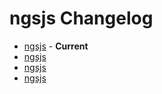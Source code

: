 # ngsjs Changelog

* [ngsjs](doc/changelogs/CHANGELOG_V0.1.5.md) - **Current**
* [ngsjs](doc/changelogs/CHANGELOG_V0.1.4.md)
* [ngsjs](doc/changelogs/CHANGELOG_V0.1.3.md)
* [ngsjs](doc/changelogs/CHANGELOG_V0.1.2.md)
